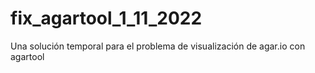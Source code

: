 # fix_agartool_1_11_2022
Una solución temporal para el problema de visualización de agar.io con agartool
